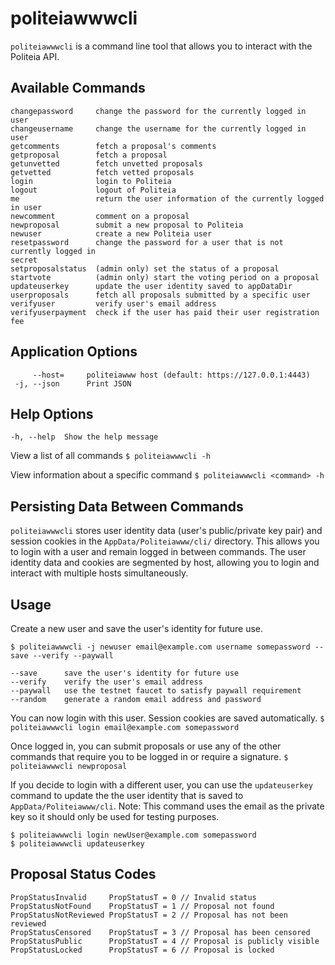 # politeiawwwcli

`politeiawwwcli` is a command line tool that allows you to interact with the Politeia API.

## Available Commands
```
changepassword     change the password for the currently logged in user
changeusername     change the username for the currently logged in user
getcomments        fetch a proposal's comments
getproposal        fetch a proposal
getunvetted        fetch unvetted proposals
getvetted          fetch vetted proposals
login              login to Politeia
logout             logout of Politeia
me                 return the user information of the currently logged in user
newcomment         comment on a proposal
newproposal        submit a new proposal to Politeia
newuser            create a new Politeia user
resetpassword      change the password for a user that is not currently logged in
secret
setproposalstatus  (admin only) set the status of a proposal
startvote          (admin only) start the voting period on a proposal
updateuserkey      update the user identity saved to appDataDir
userproposals      fetch all proposals submitted by a specific user
verifyuser         verify user's email address
verifyuserpayment  check if the user has paid their user registration fee
```

## Application Options
```
     --host=     politeiawww host (default: https://127.0.0.1:4443)
 -j, --json      Print JSON
```

## Help Options
`-h, --help  Show the help message`

View a list of all commands
`$ politeiawwwcli -h`

View information about a specific command
`$ politeiawwwcli <command> -h`

## Persisting Data Between Commands
`politeiawwwcli` stores  user identity data (user's public/private key pair) and session cookies in the `AppData/Politeiawww/cli/` directory.  This allows you to login with a user and remain logged in between commands.  The user identity data and cookies are segmented by host, allowing you to login and interact with multiple hosts simultaneously.

## Usage

Create a new user and save the user's identity for future use.
```
$ politeiawwwcli -j newuser email@example.com username somepassword --save --verify --paywall

--save      save the user's identity for future use
--verify    verify the user's email address
--paywall   use the testnet faucet to satisfy paywall requirement
--random    generate a random email address and password
```

You can now login with this user.  Session cookies are saved automatically.
`$ politeiawwwcli login email@example.com somepassword`

Once logged in, you can submit proposals or use any of the other commands that require you to be logged in or require a signature.
`$ politeiawwwcli newproposal`

If you decide to login with a different user, you can use the `updateuserkey` command to update the the user identity that is saved to `AppData/Politeiawww/cli`.
Note: This command uses the email as the private key so it should only be used for testing purposes.
```
$ politeiawwwcli login newUser@example.com somepassword
$ politeiawwwcli updateuserkey
```

## Proposal Status Codes
```
PropStatusInvalid     PropStatusT = 0 // Invalid status
PropStatusNotFound    PropStatusT = 1 // Proposal not found
PropStatusNotReviewed PropStatusT = 2 // Proposal has not been reviewed
PropStatusCensored    PropStatusT = 3 // Proposal has been censored
PropStatusPublic      PropStatusT = 4 // Proposal is publicly visible
PropStatusLocked      PropStatusT = 6 // Proposal is locked
```
